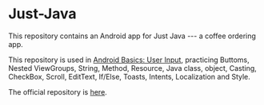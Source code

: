 # Just-Java
This repository contains an Android app for Just Java --- a coffee ordering app.

This repository is used in [Android Basics: User Input](https://classroom.udacity.com/courses/ud836), practicing Buttoms, Nested ViewGroups, String, Method, Resource, Java class, object, Casting, CheckBox, Scroll, EditText, If/Else, Toasts, Intents, Localization and Style.

The official repository is [here](https://github.com/udacity/Just-Java).
